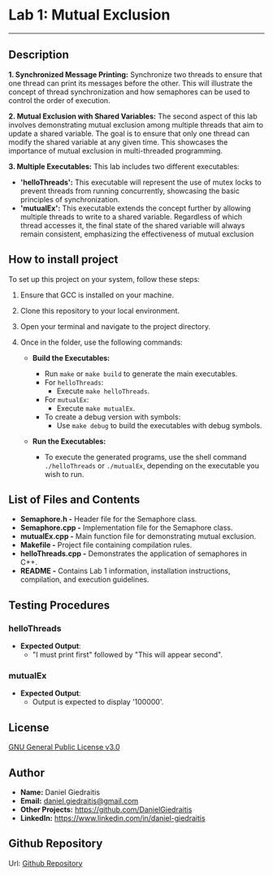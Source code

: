 # Lab 1: Mutual Exclusion

---

## Description
**1. Synchronized Message Printing:**
  Synchronize two threads to ensure that one thread can print its messages before the other. This will illustrate the concept of thread synchronization and how semaphores can be used to control the order of execution.

**2. Mutual Exclusion with Shared Variables:**
  The second aspect of this lab involves demonstrating mutual exclusion among multiple threads that aim to update a shared variable. The goal is to ensure that only one thread can modify the shared variable at any given time. This showcases the importance of mutual exclusion in multi-threaded programming.

**3. Multiple Executables:**
This lab includes two different executables:
- **'helloThreads':** This executable will represent the use of mutex locks to prevent threads from running concurrently, showcasing the basic principles of synchronization.
- **'mutualEx':** This executable extends the concept further by allowing multiple threads to write to a shared variable. Regardless of which thread accesses it, the final state of the shared variable will always remain consistent, emphasizing the effectiveness of mutual exclusion

## How to install project
To set up this project on your system, follow these steps:

1. Ensure that GCC is installed on your machine.
2. Clone this repository to your local environment.
3. Open your terminal and navigate to the project directory.
4. Once in the folder, use the following commands:

    - **Build the Executables:**
        - Run `make` or `make build` to generate the main executables.
        - For `helloThreads`:
            - Execute `make helloThreads`.
        - For `mutualEx`:
            - Execute `make mutualEx`.
        - To create a debug version with symbols:
            - Use `make debug` to build the executables with debug symbols.
        
    - **Run the Executables:**
        - To execute the generated programs, use the shell command `./helloThreads` or `./mutualEx`, 
          depending on the executable you wish to run.

## List of Files and Contents
- **Semaphore.h -** Header file for the Semaphore class.
- **Semaphore.cpp -** Implementation file for the Semaphore class.
- **mutualEx.cpp -** Main function file for demonstrating mutual exclusion.
- **Makefile -** Project file containing compilation rules.
- **helloThreads.cpp -** Demonstrates the application of semaphores in C++.
- **README -** Contains Lab 1 information, installation instructions, compilation, and execution guidelines.

## Testing Procedures

### helloThreads

- **Expected Output**:
  - "I must print first" followed by "This will appear second".

### mutualEx

- **Expected Output**: 
  - Output is expected to display '100000'.

## License
[GNU General Public License v3.0 ](https://www.gnu.org/licenses/gpl-3.0.en.html)

## Author
- **Name:** Daniel Giedraitis
- **Email:** daniel.giedraitis@gmail.com
- **Other Projects:** https://github.com/DanielGiedraitis
- **LinkedIn:** https://www.linkedin.com/in/daniel-giedraitis

## Github Repository
Url: [Github Repository](https://github.com/DanielGiedraitis/Concurrent-Development/tree/main)
